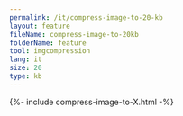 ```yaml
---
permalink: /it/compress-image-to-20-kb
layout: feature
fileName: compress-image-to-20kb
folderName: feature
tool: imgcompression
lang: it
size: 20
type: kb
---
```


{%- include compress-image-to-X.html -%}
